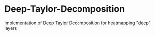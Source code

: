 # Deep-Taylor-Decomposition
Implementation of Deep Taylor Decomposition for heatmapping "deep" layers

